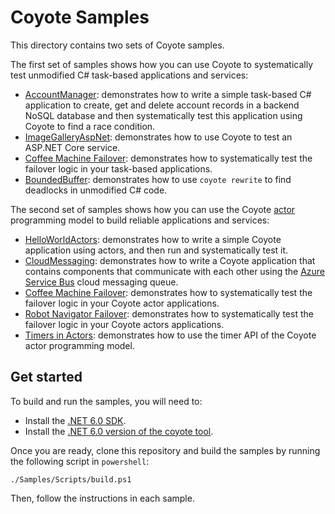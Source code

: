 # Coyote Samples

This directory contains two sets of Coyote samples.

The first set of samples shows how you can use Coyote to systematically test unmodified C#
task-based applications and services:

- [AccountManager](./AccountManager): demonstrates how to write a simple task-based C# application
  to create, get and delete account records in a backend NoSQL database and then systematically test
  this application using Coyote to find a race condition.
- [ImageGalleryAspNet](./WebApps/ImageGalleryAspNet): demonstrates how to use Coyote to test an ASP.NET Core
  service.
- [Coffee Machine Failover](./CoffeeMachineTasks): demonstrates how to systematically test
  the failover logic in your task-based applications.
- [BoundedBuffer](./BoundedBuffer): demonstrates how to use `coyote rewrite` to find deadlocks in
  unmodified C# code.

The second set of samples shows how you can use the Coyote
[actor](https://microsoft.github.io/coyote/concepts/actors/overview/) programming model
to build reliable applications and services:

- [HelloWorldActors](./HelloWorldActors): demonstrates how to write a simple Coyote application
  using actors, and then run and systematically test it.
- [CloudMessaging](./CloudMessaging): demonstrates how to write a Coyote application that contains
  components that communicate with each other using the [Azure Service
  Bus](https://azure.microsoft.com/en-us/services/service-bus/) cloud messaging queue.
- [Coffee Machine Failover](./CoffeeMachineActors): demonstrates how to systematically test
  the failover logic in your Coyote actor applications.
- [Robot Navigator Failover](./DrinksServingRobotActors): demonstrates how to
  systematically test the failover logic in your Coyote actors applications.
- [Timers in Actors](./Timers): demonstrates how to use the timer API of the Coyote actor
  programming model.

## Get started

To build and run the samples, you will need to:

- Install the [.NET 6.0 SDK](https://dotnet.microsoft.com/download/dotnet).
- Install the [.NET 6.0 version of the coyote
  tool](https://microsoft.github.io/coyote/get-started/install/).

Once you are ready, clone this repository and build the samples by running the following script in
`powershell`:
```
./Samples/Scripts/build.ps1
```

Then, follow the instructions in each sample.
